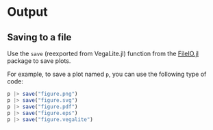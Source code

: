 # Output

## Saving to a file

Use the `save` (reexported from VegaLite.jl) function from the [FileIO.jl](https://github.com/JuliaIO/FileIO.jl) package to save plots.

For example, to save a plot named `p`, you can use the following type of code:

```julia
p |> save("figure.png")
p |> save("figure.svg")
p |> save("figure.pdf")
p |> save("figure.eps")
p |> save("figure.vegalite")
```
